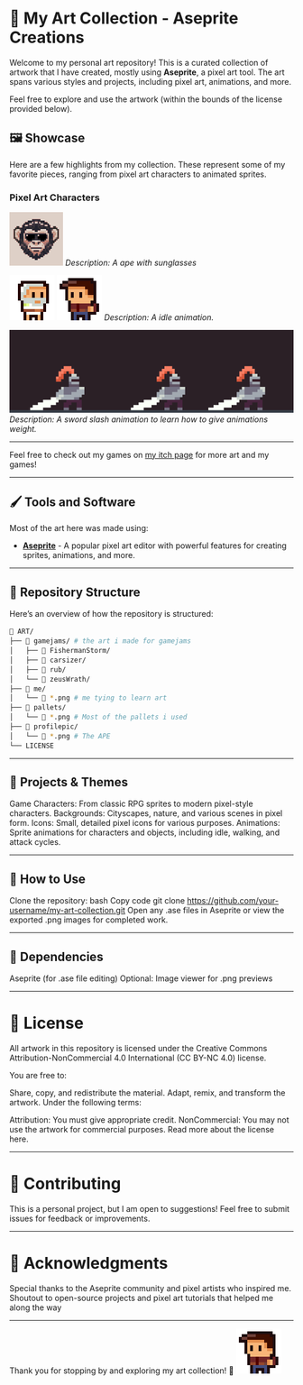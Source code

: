 # 🎨 My Art Collection - Aseprite Creations

Welcome to my personal art repository! This is a curated collection of artwork that I have created, mostly using **Aseprite**, a pixel art tool. The art spans various styles and projects, including pixel art, animations, and more.

Feel free to explore and use the artwork (within the bounds of the license provided below).

## 🖼️ Showcase

Here are a few highlights from my collection. These represent some of my favorite pieces, ranging from pixel art characters to animated sprites.

### Pixel Art Characters
![Profile Animation](profilepic/ape500.gif)
*Description: A ape with sunglasses*

![Character1](gamejams/zeusWrath/zeusplayeranim.gif)
![Character2](gamejams/zeusWrath/playerCharacter3.gif)
*Description: A idle animation.*

![Attack Animation](me/boyyanimexport2.gif)
*Description: A sword slash animation to learn how to give animations weight.*

---

Feel free to check out my games on [my itch page](nikkcc.itch.io) for more art and my games!

---

## 🖌️ Tools and Software

Most of the art here was made using:

- **[Aseprite](https://www.aseprite.org/)** - A popular pixel art editor with powerful features for creating sprites, animations, and more.
  
---

## 📂 Repository Structure

Here’s an overview of how the repository is structured:

```bash
📁 ART/
├── 📁 gamejams/ # the art i made for gamejams
│   ├── 📁 FishermanStorm/
│   ├── 📁 carsizer/
│   ├── 📁 rub/
│   └── 📁 zeusWrath/
├── 📁 me/
│   └── 🎨 *.png # me tying to learn art
├── 📁 pallets/
│   └── 🎨 *.png # Most of the pallets i used
├── 📁 profilepic/
│   └── 🎨 *.png # The APE
└── LICENSE
```
---

## 🎯 Projects & Themes

Game Characters: From classic RPG sprites to modern pixel-style characters.
Backgrounds: Cityscapes, nature, and various scenes in pixel form.
Icons: Small, detailed pixel icons for various purposes.
Animations: Sprite animations for characters and objects, including idle, walking, and attack cycles.

---

## 📖 How to Use

Clone the repository:
bash
Copy code
git clone https://github.com/your-username/my-art-collection.git
Open any .ase files in Aseprite or view the exported .png images for completed work.

---

## 🔧 Dependencies
Aseprite (for .ase file editing)
Optional: Image viewer for .png previews

---

# 📜 License
All artwork in this repository is licensed under the Creative Commons Attribution-NonCommercial 4.0 International (CC BY-NC 4.0) license.

You are free to:

Share, copy, and redistribute the material.
Adapt, remix, and transform the artwork.
Under the following terms:

Attribution: You must give appropriate credit.
NonCommercial: You may not use the artwork for commercial purposes.
Read more about the license here.

---

# 🤝 Contributing
This is a personal project, but I am open to suggestions! Feel free to submit issues for feedback or improvements.

---

# 🌟 Acknowledgments
Special thanks to the Aseprite community and pixel artists who inspired me.
Shoutout to open-source projects and pixel art tutorials that helped me along the way

---

Thank you for stopping by and exploring my art collection! 🎉
![Character2](gamejams/zeusWrath/playerCharacter3.gif)
